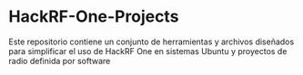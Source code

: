 # HackRF-One-Projects
Este repositorio contiene un conjunto de herramientas y archivos diseñados para simplificar el uso de HackRF One en sistemas Ubuntu y proyectos de radio definida por software
